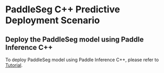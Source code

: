 # PaddleSeg C++ Predictive Deployment Scenario

## Deploy the PaddleSeg model using Paddle Inference C++

To deploy PaddleSeg model using Paddle Inference C++, please refer to [Tutorial](../../docs/deployment/inference/cpp_inference.md).
